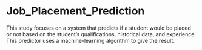 # Job_Placement_Prediction
This study focuses on a system that predicts if a student would be placed or not based on the student’s qualifications, historical data, and experience. This predictor uses a machine-learning algorithm to give the result. 
